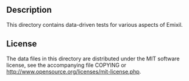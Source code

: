 Description
------------

This directory contains data-driven tests for various aspects of Emixil.

License
--------

The data files in this directory are distributed under the MIT software
license, see the accompanying file COPYING or
http://www.opensource.org/licenses/mit-license.php.

